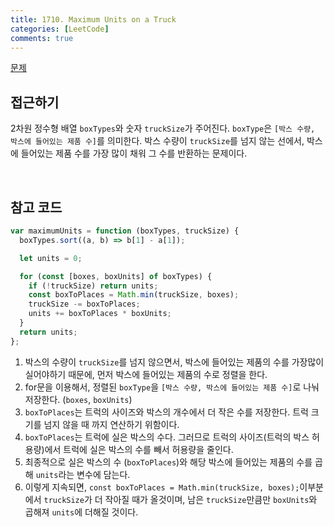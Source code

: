 ```yaml
---
title: 1710. Maximum Units on a Truck
categories: [LeetCode]
comments: true
---
```


[문제](https://leetcode.com/problems/maximum-units-on-a-truck/)

## 접근하기

2차원 정수형 배열 `boxTypes`와 숫자 `truckSize`가 주어진다. `boxType`은 `[박스 수량, 박스에 들어있는 제품 수]`를 의미한다.
박스 수량이 `truckSize`를 넘지 않는 선에서, 박스에 들어있는 제품 수를 가장 많이 채워 그 수를 반환하는 문제이다.

<br>

## 참고 코드

```js
var maximumUnits = function (boxTypes, truckSize) {
  boxTypes.sort((a, b) => b[1] - a[1]);

  let units = 0;

  for (const [boxes, boxUnits] of boxTypes) {
    if (!truckSize) return units;
    const boxToPlaces = Math.min(truckSize, boxes);
    truckSize -= boxToPlaces;
    units += boxToPlaces * boxUnits;
  }
  return units;
};
```

1. 박스의 수량이 `truckSize`를 넘지 않으면서, 박스에 들어있는 제품의 수를 가장많이 실어야하기 때문에, 먼저 박스에 들어있는 제품의 수로 정렬을 한다.
2. for문을 이용해서, 정렬된 `boxType`을 `[박스 수량, 박스에 들어있는 제품 수]`로 나눠 저장한다. (`boxes`, `boxUnits`)
3. `boxToPlaces`는 트럭의 사이즈와 박스의 개수에서 더 작은 수를 저장한다. 트럭 크기를 넘지 않을 때 까지 연산하기 위함이다.
4. `boxToPlaces`는 트럭에 실은 박스의 수다. 그러므로 트럭의 사이즈(트럭의 박스 허용량)에서 트럭에 실은 박스의 수를 빼서 허용량을 줄인다.
5. 최종적으로 실은 박스의 수 (`boxToPlaces`)와 해당 박스에 들어있는 제품의 수를 곱해 `units`라는 변수에 담는다.
6. 이렇게 지속되면, `const boxToPlaces = Math.min(truckSize, boxes);`이부분에서 `truckSize`가 더 작아질 때가 올것이며, 남은 `truckSize`만큼만 `boxUnits`와 곱해져 `units`에 더해질 것이다.
